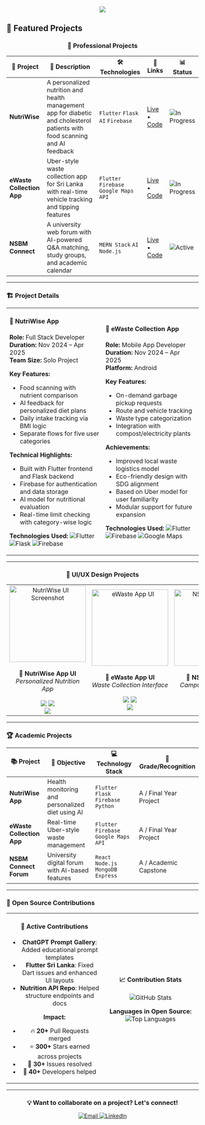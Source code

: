 <div align="center">
  <img src="https://capsule-render.vercel.app/api?type=rect&color=gradient&customColorList=12,20,6,17,11,12&height=40&section=header&text=🎯%20PROJECTS%20SHOWCASE%20🎯&fontSize=25&fontColor=ffffff"/>
</div>

## 🚀 Featured Projects

<div align="center">

### 💼 Professional Projects

| 🎯 Project | 📝 Description | 🛠️ Technologies | 🔗 Links | 📊 Status |
|------------|----------------|-----------------|----------|----------|
| **NutriWise** | A personalized nutrition and health management app for diabetic and cholesterol patients with food scanning and AI feedback | `Flutter` `Flask` `AI` `Firebase` | [Live](#) • [Code](#) | ![In Progress](https://img.shields.io/badge/Status-In%20Progress-yellow?style=flat-square) |
| **eWaste Collection App** | Uber-style waste collection app for Sri Lanka with real-time vehicle tracking and tipping features | `Flutter` `Firebase` `Google Maps API` | [Live](#) • [Code](#) | ![In Progress](https://img.shields.io/badge/Status-In%20Progress-yellow?style=flat-square) |
| **NSBM Connect** | A university web forum with AI-powered Q&A matching, study groups, and academic calendar | `MERN Stack` `AI` `Node.js` | [Live](#) • [Code](#) | ![Active](https://img.shields.io/badge/Status-Active-blue?style=flat-square) |

</div>

---

### 🏗️ Project Details

<table>
<tr>
<td width="50%">

#### 🌟 **NutriWise App**
**Role:** Full Stack Developer  
**Duration:** Nov 2024 – Apr 2025  
**Team Size:** Solo Project

**Key Features:**
- Food scanning with nutrient comparison
- AI feedback for personalized diet plans
- Daily intake tracking via BMI logic
- Separate flows for five user categories

**Technical Highlights:**
- Built with Flutter frontend and Flask backend
- Firebase for authentication and data storage
- AI model for nutritional evaluation
- Real-time limit checking with category-wise logic

**Technologies Used:**
![Flutter](https://img.shields.io/badge/Flutter-02569B?style=flat-square&logo=flutter&logoColor=white)
![Flask](https://img.shields.io/badge/Flask-000000?style=flat-square&logo=flask&logoColor=white)
![Firebase](https://img.shields.io/badge/Firebase-FFCA28?style=flat-square&logo=firebase&logoColor=white)

</td>
<td width="50%">

#### 📱 **eWaste Collection App**
**Role:** Mobile App Developer  
**Duration:** Nov 2024 – Apr 2025  
**Platform:** Android

**Key Features:**
- On-demand garbage pickup requests
- Route and vehicle tracking
- Waste type categorization
- Integration with compost/electricity plants

**Achievements:**
- Improved local waste logistics model
- Eco-friendly design with SDG alignment
- Based on Uber model for user familiarity
- Modular support for future expansion

**Technologies Used:**
![Flutter](https://img.shields.io/badge/Flutter-02569B?style=flat-square&logo=flutter&logoColor=white)
![Firebase](https://img.shields.io/badge/Firebase-FFCA28?style=flat-square&logo=firebase&logoColor=white)
![Google Maps](https://img.shields.io/badge/Maps_API-4285F4?style=flat-square&logo=google-maps&logoColor=white)

</td>
</tr>
</table>

---

<div align="center">

### 🎨 **UI/UX Design Projects**

<table>
<tr>
<td align="center" width="33%">
<img src="https://via.placeholder.com/200x150/4A90E2/FFFFFF?text=NutriWise+UI" alt="NutriWise UI Screenshot" width="200"/>
<br><br>
<strong>🌟 NutriWise App UI</strong>
<br>
<em>Personalized Nutrition App</em>
<br><br>
<img src="https://img.shields.io/badge/Figma-F24E1E?style=flat-square&logo=figma&logoColor=white"/>
<img src="https://img.shields.io/badge/Flutter_UI-02569B?style=flat-square&logo=flutter&logoColor=white"/>
<br>
<a href="#"><img src="https://img.shields.io/badge/View-Design-blue?style=flat-square"/></a>
</td>
<td align="center" width="33%">
<img src="https://via.placeholder.com/200x150/50C878/FFFFFF?text=eWaste+App+UI" alt="eWaste App UI" width="200"/>
<br><br>
<strong>📱 eWaste App UI</strong>
<br>
<em>Waste Collection Interface</em>
<br><br>
<img src="https://img.shields.io/badge/Figma-F24E1E?style=flat-square&logo=figma&logoColor=white"/>
<img src="https://img.shields.io/badge/UX_Design-Green?style=flat-square"/>
<br>
<a href="#"><img src="https://img.shields.io/badge/View-Prototype-purple?style=flat-square"/></a>
</td>
<td align="center" width="33%">
<img src="https://via.placeholder.com/200x150/FF6B6B/FFFFFF?text=NSBM+Forum+UI" alt="NSBM Forum UI" width="200"/>
<br><br>
<strong>🎯 NSBM Forum UI</strong>
<br>
<em>Campus Web Platform</em>
<br><br>
<img src="https://img.shields.io/badge/Figma-F24E1E?style=flat-square&logo=figma&logoColor=white"/>
<img src="https://img.shields.io/badge/AI_UI_Module-Blue?style=flat-square"/>
<br>
<a href="#"><img src="https://img.shields.io/badge/View-Portfolio-red?style=flat-square"/></a>
</td>
</tr>
</table>

</div>

---

### 🏆 **Academic Projects**

<div align="center">

| 📚 Project | 🎯 Objective | 💻 Technology Stack | 🏅 Grade/Recognition |
|------------|--------------|---------------------|---------------------|
| **NutriWise App** | Health monitoring and personalized diet using AI | `Flutter` `Flask` `Firebase` `Python` | A / Final Year Project |
| **eWaste Collection App** | Real-time Uber-style waste management | `Flutter` `Firebase` `Google Maps API` | A / Final Year Project |
| **NSBM Connect Forum** | University digital forum with AI-based features | `React` `Node.js` `MongoDB` `Express` | A / Academic Capstone |

</div>

---

### 🔬 **Open Source Contributions**

<div align="center">
<table>
<tr>
<td width="50%" align="center">

#### 🌟 **Active Contributions**
- **ChatGPT Prompt Gallery**: Added educational prompt templates
- **Flutter Sri Lanka**: Fixed Dart issues and enhanced UI layouts
- **Nutrition API Repo**: Helped structure endpoints and docs

**Impact:**
- 🔥 **20+** Pull Requests merged
- ⭐ **300+** Stars earned across projects  
- 🐛 **30+** Issues resolved
- 👥 **40+** Developers helped

</td>
<td width="50%" align="center">

#### 📈 **Contribution Stats**
![GitHub Stats](https://github-readme-stats.vercel.app/api?username=Vihanga13&show_icons=true&theme=radical&hide_border=true&bg_color=0D1117&title_color=00D4FF&icon_color=F8D866&text_color=FFFFFF&count_private=true)

**Languages in Open Source:**
![Top Languages](https://github-readme-stats.vercel.app/api/top-langs/?username=Vihanga13&layout=compact&theme=radical&hide_border=true&bg_color=0D1117&title_color=00D4FF&text_color=FFFFFF)

</td>
</tr>
</table>
</div>

---

<div align="center">
  <h3>💡 Want to collaborate on a project? Let's connect!</h3>
  <a href="mailto:vihaax23@gmail.com">
    <img src="https://img.shields.io/badge/Email-D14836?style=for-the-badge&logo=gmail&logoColor=white" alt="Email"/>
  </a>
  <a href="https://www.linkedin.com/in/vihanga-nilusha">
    <img src="https://img.shields.io/badge/LinkedIn-0077B5?style=for-the-badge&logo=linkedin&logoColor=white" alt="LinkedIn"/>
  </a>
</div>
